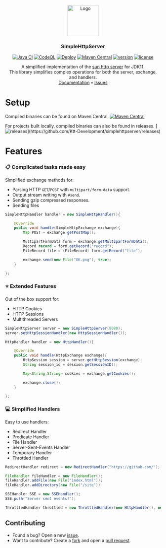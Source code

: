 <div align="center">
    <a href="https://github.com/Ktt-Development/simplehttpserver">
        <img src="https://raw.githubusercontent.com/Ktt-Development/simplehttpserver/main/branding/Logo.png" alt="Logo" width="100" height="100">
    </a>
    <h3 align="center">SimpleHttpServer</h3>
    <a href="https://github.com/Ktt-Development/simplehttpserver/actions/workflows/java_ci.yml"><img src="https://github.com/Ktt-Development/simplehttpserver/actions/workflows/java_ci.yml/badge.svg" alt="Java CI"></a>
    <a href="https://github.com/Ktt-Development/simplehttpserver/actions/workflows/codeql.yml"><img src="https://github.com/Ktt-Development/simplehttpserver/actions/workflows/codeql.yml/badge.svg" alt="CodeQL"></a>
    <a href="https://github.com/Ktt-Development/simplehttpserver/actions/workflows/release.yml"><img src="https://github.com/Ktt-Development/simplehttpserver/actions/workflows/release.yml/badge.svg" alt="Deploy"></a>
    <a href="https://mvnrepository.com/artifact/com.kttdevelopment/simplehttpserver"><img src="https://img.shields.io/maven-central/v/com.kttdevelopment/simplehttpserver" alt="Maven Central"></a>
    <a href="https://github.com/Ktt-Development/simplehttpserver/releases"><img src="https://img.shields.io/github/v/release/ktt-development/simplehttpserver" alt="version"></a>
    <a href="https://github.com/Ktt-Development/simplehttpserver/blob/main/LICENSE"><img src="https://img.shields.io/github/license/Ktt-Development/simplehttpserver" alt="license"></a>
    <p align="center">
        A simplified implementation of the <a href="https://docs.oracle.com/en/java/javase/11/docs/api/jdk.httpserver/com/sun/net/httpserver/package-summary.html">sun http server</a> for JDK11.
        <br />
        This library simplifies complex operations for both the server, exchange, and handlers.
        <br />
        <a href="https://github.com/Ktt-Development/simplehttpserver/tree/main/docs">Documentation</a>
        •
        <a href="https://github.com/Ktt-Development/simplehttpserver/issues">Issues</a>
    </p>
</div>

# Setup
Compiled binaries can be found on Maven Central.
[![Maven Central](https://img.shields.io/maven-central/v/com.kttdevelopment/simplehttpserver)](https://mvnrepository.com/artifact/com.kttdevelopment/simplehttpserver)

For projects built locally, compiled binaries can also be found in releases.
[![releases](https://img.shields.io/github/v/release/ktt-development/simplehttpserver?include_prereleases")](https://github.com/Ktt-Development/simplehttpserver/releases)

# Features

### 📋 Complicated tasks made easy

Simplified exchange methods for:
- Parsing HTTP `GET`/`POST` with `multipart/form-data` support.
- Output stream writing with `#send`.
- Sending gzip compressed responses.
- Sending files

```java
SimpleHttpHandler handler = new SimpleHttpHandler(){

    @Override
    public void handle(SimpleHttpExchange exchange){
        Map POST = exchange.getPostMap();

        MultipartFormData form = exchange.getMultipartFormData();
        Record record = form.getRecord("record");
        FileRecord file = (FileRecord) form.getRecord("file");

        exchange.send(new File("OK.png"), true);
    }

};
```

### ⭐ Extended Features

Out of the box support for:
- HTTP Cookies
- HTTP Sessions
- Multithreaded Servers

```java
SimpleHttpServer server = new SimpleHttpServer(8080);
server.setHttpSessionHandler(new HttpSessionHandler());

HttpHandler handler = new HttpHandler(){

    @Override
    public void handle(HttpExchange exchange){
        HttpSession session = server.getHttpSession(exchange);
        String session_id = session.getSessionID();

        Map<String,String> cookies = exchange.getCookies();

        exchange.close();
    }

};
```

### 💻 Simplified Handlers

Easy to use handlers:
- Redirect Handler
- Predicate Handler
- File Handler
- Server-Sent-Events Handler
- Temporary Handler
- Throttled Handler

```java
RedirectHandler redirect = new RedirectHandler("https://github.com/");

FileHandler fileHandler = new FileHandler();
fileHandler.addFile(new File("index.html"));
fileHandler.addDirectory(new File("/site"))

SSEHandler SSE = new SSEHandler();
SSE.push("Server sent events!");

ThrottledHandler throttled = new ThrottledHandler(new HttpHandler(), new ServerExchangeThrottler())
```

## Contributing

- Found a bug? Open a new [issue](https://github.com/Ktt-Development/simplehttpserver/issues).
- Want to contribute? Create a [fork](https://github.com/Ktt-Development/simplehttpserver/fork) and open a [pull request](https://github.com/Ktt-Development/simplehttpserver/pulls).
